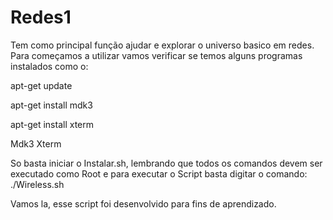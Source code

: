 # Redes1

Tem como principal função ajudar e explorar o universo basico em redes.
Para começamos a utilizar vamos verificar se temos alguns programas instalados como o:

apt-get update

apt-get install mdk3

apt-get install xterm

Mdk3
Xterm

So basta iniciar o Instalar.sh, lembrando que todos os comandos devem ser executado como Root
e para executar o Script basta digitar o comando: ./Wireless.sh

Vamos la, esse script foi desenvolvido para fins de aprendizado.

